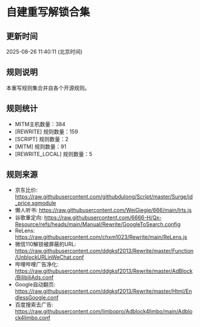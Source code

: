 # 自建重写解锁合集

## 更新时间
2025-08-26 11:40:11 (北京时间)

## 规则说明
本重写规则集合并自各个开源规则。

## 规则统计
- MITM主机数量：384
- [REWRITE] 规则数量：159
- [SCRIPT] 规则数量：2
- [MITM] 规则数量：91
- [REWRITE_LOCAL] 规则数量：5


## 规则来源
- 京东比价: https://raw.githubusercontent.com/githubdulong/Script/master/Surge/jd_price.sgmodule
- 懒人听书: https://raw.githubusercontent.com/WeiGiegie/666/main/lrts.js
- 谷歌重定向: https://raw.githubusercontent.com/6666-H/Qx-Resource/refs/heads/main/Manual/Rewrite/GoogleToSearch.config
- ReLens: https://raw.githubusercontent.com/chxm1023/Rewrite/main/ReLens.js
- 微信110解锁被屏蔽的URL: https://raw.githubusercontent.com/ddgksf2013/Rewrite/master/Function/UnblockURLinWeChat.conf
- 哔哩哔哩广告净化: https://raw.githubusercontent.com/ddgksf2013/Rewrite/master/AdBlock/BilibiliAds.conf
- Google自动翻页: https://raw.githubusercontent.com/ddgksf2013/Rewrite/master/Html/EndlessGoogle.conf
- 百度搜索去广告: https://raw.githubusercontent.com/limbopro/Adblock4limbo/main/Adblock4limbo.conf
